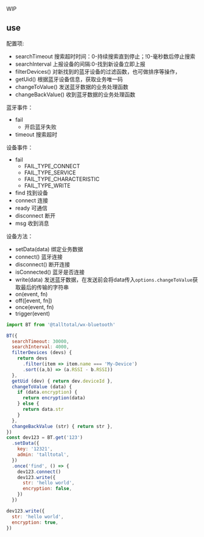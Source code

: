 WIP

## use

配置项:
- searchTimeout 搜索超时时间：0-持续搜索直到停止；!0-毫秒数后停止搜索
- searchInterval 上报设备的间隔:0-找到新设备立即上报
- filterDevices() 对新找到的蓝牙设备的过滤函数，也可做排序等操作，
- getUid() 根据蓝牙设备信息，获取业务唯一码
- changeToValue() 发送蓝牙数据的业务处理函数
- changeBackValue() 收到蓝牙数据的业务处理函数

蓝牙事件：
- fail
  - 开启蓝牙失败
- timeout 搜索超时

设备事件：
- fail
  - FAIL_TYPE_CONNECT
  - FAIL_TYPE_SERVICE
  - FAIL_TYPE_CHARACTERISTIC
  - FAIL_TYPE_WRITE
- find 找到设备
- connect 连接
- ready 可通信
- disconnect 断开
- msg 收到消息

设备方法：
- setData(data) 绑定业务数据
- connect() 蓝牙连接
- disconnect() 断开连接
- isConnected() 蓝牙是否连接
- write(data) 发送蓝牙数据，在发送前会将data传入`options.changeToValue`获取最后的传输的字符串
- on(event, fn)
- off([event, fn])
- once(event, fn)
- trigger(event)


```js
import BT from '@talltotal/wx-bluetooth'

BT({
  searchTimeout: 30000,
  searchInterval: 4000,
  filterDevices (devs) {
    return devs
      .filter(item => item.name === 'My-Device')
      .sort((a,b) => (a.RSSI - b.RSSI))
  },
  getUid (dev) { return dev.deviceId },
  changeToValue (data) {
    if (data.encryption) {
      return encryption(data)
    } else {
      return data.str
    }
  },
  changeBackValue (str) { return str },
})
const dev123 = BT.get('123')
  .setData({
    key: '12321',
    admin: 'talltotal',
  })
  .once('find', () => {
    dev123.connect()
    dev123.write({
      str: 'hello world',
      encryption: false,
    })
  })

dev123.write({
  str: 'hello world',
  encryption: true,
})
```